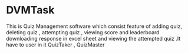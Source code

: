 # DVMTask
This is Quiz Management software which consist feature of adding quiz, deleting quiz , attempting quiz , viewing score and leaderboard downloading response in excel sheet and viewing the attempted quiz .It have to user in it QuizTaker , QuizMaster 

